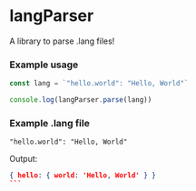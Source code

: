 # langParser
A library to parse .lang files!

### Example usage

```js
const lang = `"hello.world": "Hello, World"`

console.log(langParser.parse(lang))
```

### Example .lang file

```
"hello.world": "Hello, World"
```

Output:

````json
{ hello: { world: 'Hello, World' } }
```
